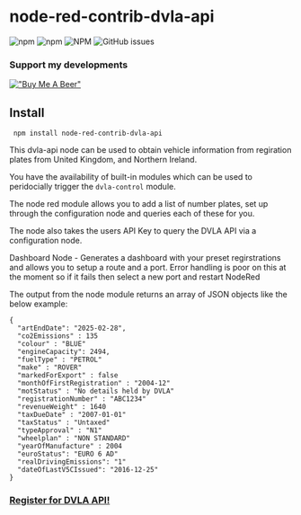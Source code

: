 # node-red-contrib-dvla-api

![npm](https://img.shields.io/npm/dt/node-red-contrib-dvla-api?label=Downloads&logo=NPM&style=flat-square) ![npm](https://img.shields.io/npm/v/node-red-contrib-dvla-api?label=Version&logo=NPM&style=flat-square) ![NPM](https://img.shields.io/npm/l/node-red-contrib-dvla-api?style=flat-square) ![GitHub issues](https://img.shields.io/github/issues/adonnelly759/node-red-contrib-dvla-api?style=flat-square)

### Support my developments
[!["Buy Me A Beer"](https://www.buymeacoffee.com/assets/img/custom_images/orange_img.png)](https://www.buymeacoffee.com/aidandon)

## Install
``` npm install node-red-contrib-dvla-api```

This dvla-api node can be used to obtain vehicle information from regiration plates from United Kingdom, and Northern Ireland.

You have the availability of built-in modules which can be used to peridocially trigger the ```dvla-control``` module.

The node red module allows you to add a list of number plates, set up through the configuration node and queries each of these for you.

The node also takes the users API Key to query the DVLA API via a configuration node.

Dashboard Node - Generates a dashboard with your preset regirstrations and allows you to setup a route and a port. Error handling is poor on this at the moment so if it fails then select a new port and restart NodeRed

The output from the node module returns an array of JSON objects like the below example:
```
{
  "artEndDate": "2025-02-28",
  "co2Emissions" : 135
  "colour" : "BLUE"
  "engineCapacity": 2494,
  "fuelType" : "PETROL"
  "make" : "ROVER"
  "markedForExport" : false
  "monthOfFirstRegistration" : "2004-12"
  "motStatus" : "No details held by DVLA"
  "registrationNumber" : "ABC1234"
  "revenueWeight" : 1640
  "taxDueDate" : "2007-01-01"
  "taxStatus" : "Untaxed"
  "typeApproval" : "N1"
  "wheelplan" : "NON STANDARD"
  "yearOfManufacture" : 2004
  "euroStatus": "EURO 6 AD"
  "realDrivingEmissions": "1"
  "dateOfLastV5CIssued": "2016-12-25"
}
```

### [Register for DVLA API!](https://developer-portal.driver-vehicle-licensing.api.gov.uk/apis/vehicle-enquiry-service/vehicle-enquiry-service-description.html#register-for-ves-api "Register for DVLA API")
